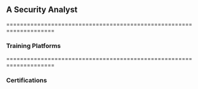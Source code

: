 A Security Analyst
----------------



====================================================================
<h3>Training Platforms</h3>





====================================================================
<h3>Certifications</h3>

